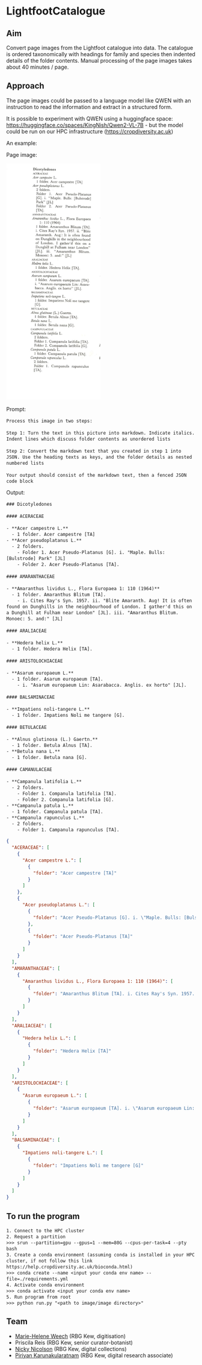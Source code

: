 # LightfootCatalogue


## Aim

Convert page images from the Lightfoot catalogue into data. The catalogue is ordered taxonomically with headings for family and species then indented details of the folder contents. 
Manual processing of the page images takes about 40 minutes / page.

## Approach

The page images could be passed to a language model like QWEN with an instruction to read the information and extract in a structured form.

It is possible to experiment with QWEN using a huggingface space: https://huggingface.co/spaces/KingNish/Qwen2-VL-7B - but the model could be run on our HPC infrastructure (https://cropdiversity.ac.uk)

An example:

Page image:

<img src="sample-images/pg132_a.jpeg" width=250px/>

Prompt:

```
Process this image in two steps:

Step 1: Turn the text in this picture into markdown. Indicate italics. Indent lines which discuss folder contents as unordered lists

Step 2: Convert the markdown text that you created in step 1 into JSON. Use the heading texts as keys, and the folder details as nested numbered lists

Your output should consist of the markdown text, then a fenced JSON code block
```

Output:
```
### Dicotyledones

#### ACERACEAE

- **Acer campestre L.**
  - 1 folder. Acer campestre [TA]
- **Acer pseudoplatanus L.**
  - 2 folders.
    - Folder 1. Acer Pseudo-Platanus [G]. i. "Maple. Bulls: [Bulstrode] Park" [JL]
    - Folder 2. Acer Pseudo-Platanus [TA].

#### AMARANTHACEAE

- **Amaranthus lividus L., Flora Europaea 1: 110 (1964)**
  - 1 folder. Amaranthus Blitum [TA].
    - i. Cites Ray's Syn. 1957. ii. "Blite Amaranth. Aug! It is often found on Dunghills in the neighbourhood of London. I gather'd this on a Dunghill at Fulham near London" [JL]. iii. "Amaranthus Blitum. Monoec: 5. and:" [JL]

#### ARALIACEAE

- **Hedera helix L.**
  - 1 folder. Hedera Helix [TA].

#### ARISTOLOCHIACEAE

- **Asarum europaeum L.**
  - 1 folder. Asarum europaeum [TA].
    - i. "Asarum europaeum Lin: Asarabacca. Anglis. ex horto" [JL].

#### BALSAMINACEAE

- **Impatiens noli-tangere L.**
  - 1 folder. Impatiens Noli me tangere [G].

#### BETULACEAE

- **Alnus glutinosa (L.) Gaertn.**
  - 1 folder. Betula Alnus [TA].
- **Betula nana L.**
  - 1 folder. Betula nana [G].

#### CAMANULACEAE

- **Campanula latifolia L.**
  - 2 folders.
    - Folder 1. Companula latifolia [TA].
    - Folder 2. Companula latifolia [G].
- **Campanula patula L.**
  - 1 folder. Campanula patula [TA].
- **Campanula rapunculus L.**
  - 2 folders.
    - Folder 1. Campanula rapunculus [TA].
```

```json
{
  "ACERACEAE": [
    {
      "Acer campestre L.": [
        {
          "folder": "Acer campestre [TA]"
        }
      ]
    },
    {
      "Acer pseudoplatanus L.": [
        {
          "folder": "Acer Pseudo-Platanus [G]. i. \"Maple. Bulls: [Bulstrode] Park\" [JL]"
        },
        {
          "folder": "Acer Pseudo-Platanus [TA]"
        }
      ]
    }
  ],
  "AMARANTHACEAE": [
    {
      "Amaranthus lividus L., Flora Europaea 1: 110 (1964)": [
        {
          "folder": "Amaranthus Blitum [TA]. i. Cites Ray's Syn. 1957. ii. \"Blite Amaranth. Aug! It is often found on Dunghills in the neighbourhood of London. I gather'd this on a Dunghill at Fulham near London\" [JL]. iii. \"Amaranthus Blitum. Monoec: 5. and:\" [JL]"
        }
      ]
    }
  ],
  "ARALIACEAE": [
    {
      "Hedera helix L.": [
        {
          "folder": "Hedera Helix [TA]"
        }
      ]
    }
  ],
  "ARISTOLOCHIACEAE": [
    {
      "Asarum europaeum L.": [
        {
          "folder": "Asarum europaeum [TA]. i. \"Asarum europaeum Lin: Asarabacca. Anglis. ex horto\" [JL]"
        }
      ]
    }
  ],
  "BALSAMINACEAE": [
    {
      "Impatiens noli-tangere L.": [
        {
          "folder": "Impatiens Noli me tangere [G]"
        }
      ]
    }
  ]
}
```
## To run the program
```
1. Connect to the HPC cluster
2. Request a partition
>>> srun --partition=gpu --gpus=1 --mem=80G --cpus-per-task=4 --pty bash
3. Create a conda environment (assuming conda is installed in your HPC cluster, if not follow this link https://help.cropdiversity.ac.uk/bioconda.html)
>>> conda create --name <input your conda env name> --file=./requirements.yml
4. Activate conda environment
>>> conda activate <input your conda env name>
5. Run program from root
>>> python run.py "<path to image/image directory>"
```

## Team

- [Marie-Helene Weech](https://github.com/Cupania) (RBG Kew, digitisation)
- Priscila Reis (RBG Kew, senior curator-botanist)
- [Nicky Nicolson](https://github.com/nickynicolson) (RBG Kew, digital collections)
- [Piriyan Karunakularatnam](https://github.com/ipiriyan2002) (RBG Kew, digital research associate)
